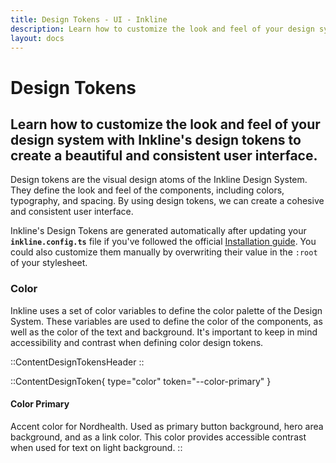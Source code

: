 ```yaml
---
title: Design Tokens - UI - Inkline
description: Learn how to customize the look and feel of your design system with Inkline's design tokens to create a beautiful and consistent user interface.
layout: docs
---
```


# Design Tokens
## Learn how to customize the look and feel of your design system with Inkline's design tokens to create a beautiful and consistent user interface.

Design tokens are the visual design atoms of the Inkline Design System. They define the look and feel of the components, including colors, typography, and spacing. By using design tokens, we can create a cohesive and consistent user interface.

Inkline's Design Tokens are generated automatically after updating your **`inkline.config.ts`** file if you've followed the official [Installation guide](/docs/installation). You could also customize them manually by overwriting their value in the `:root` of your stylesheet.

### Color
Inkline uses a set of color variables to define the color palette of the Design System. These variables are used to define the color of the components, as well as the color of the text and background. It's important to keep in mind accessibility and contrast when defining color design tokens.

::ContentDesignTokensHeader
::

::ContentDesignToken{ type="color" token="--color-primary" }
#### Color Primary
Accent color for Nordhealth. Used as primary button background, hero area background, and as a link color. This color provides accessible contrast when used for text on light background.
::
